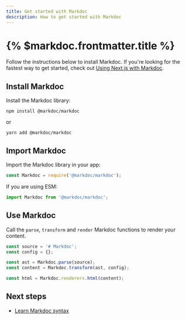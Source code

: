 ```yaml
---
title: Get started with Markdoc
description: How to get started with Markdoc
---
```


# {% $markdoc.frontmatter.title %}

Follow the instructions below to install Markdoc. If you're looking for the fastest way to get started, check out [Using Next.js with Markdoc](/docs/nextjs).
## Install Markdoc

Install the Markdoc library:

```shell
npm install @markdoc/markdoc
```

or

```shell
yarn add @markdoc/markdoc
```

## Import Markdoc

Import the Markdoc library in your app:

```js
const Markdoc = require('@markdoc/markdoc');
```

If you are using ESM:

```js
import Markdoc from '@markdoc/markdoc';
```

## Use Markdoc

Call the `parse`, `transform` and `render` Markdoc functions to render your content.

```js
const source = '# Markdoc';
const config = {};

const ast = Markdoc.parse(source);
const content = Markdoc.transform(ast, config);

const html = Markdoc.renderers.html(content);
```

## Next steps

- [Learn Markdoc syntax](/docs/syntax)
